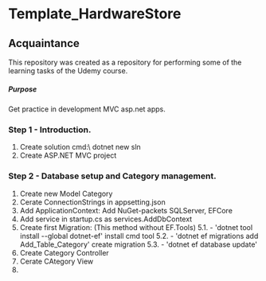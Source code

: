 # Template_HardwareStore
## Acquaintance ##
This repository was created as a repository for performing some of the learning tasks of the Udemy course.

##### Purpose #####
Get practice in development MVC asp.net apps.

### Step 1 - Introduction. ###
1.   Create solution cmd:\ dotnet new sln
2.   Create ASP.NET MVC project

### Step 2 - Database setup and Category management. ###
1.	Create new Model Category
2.	Cerate ConnectionStrings in appsetting.json
3.	Add ApplicationContext: Add NuGet-packets SQLServer, EFCore
4.	Add service in startup.cs as services.AddDbContext
5.	Create first Migration: (This method without EF.Tools)
5.1.		- 'dotnet tool install --global dotnet-ef' install cmd tool
5.2.		- 'dotnet ef migrations add Add_Table_Category' create migration
5.3.		- 'dotnet ef database update'
6.	Create Category Controller
7.	Cerate CAtegory View
8.	

